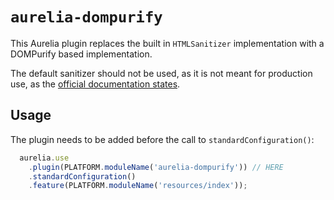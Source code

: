 # `aurelia-dompurify`

This Aurelia plugin replaces the built in `HTMLSanitizer` implementation with a DOMPurify based implementation.

The default sanitizer should not be used, as it is not meant for production use, as the [official documentation states](https://aurelia.io/docs/binding/basics#element-content).

## Usage
The plugin needs to be added before the call to `standardConfiguration()`:
```typescript
  aurelia.use
    .plugin(PLATFORM.moduleName('aurelia-dompurify')) // HERE
    .standardConfiguration()
    .feature(PLATFORM.moduleName('resources/index'));
```
